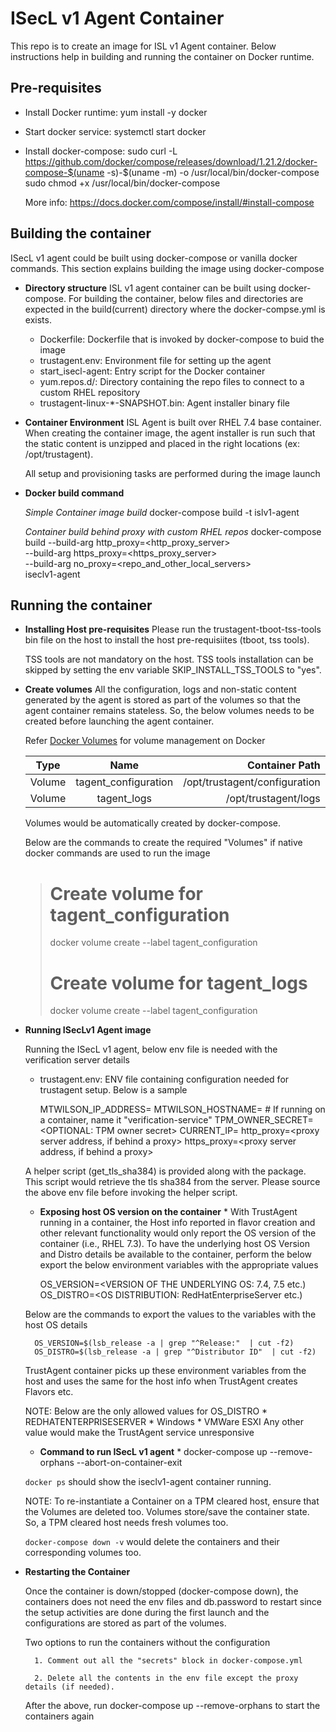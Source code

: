 ISecL v1 Agent Container
========================
This repo is to create an image for ISL v1 Agent container. Below instructions 
help in building and running the container on Docker runtime.

Pre-requisites
----------------------

* Install Docker runtime: yum install -y docker
* Start docker service: systemctl start docker
* Install docker-compose: 
    sudo curl -L https://github.com/docker/compose/releases/download/1.21.2/docker-compose-$(uname -s)-$(uname -m) -o /usr/local/bin/docker-compose
    sudo chmod +x /usr/local/bin/docker-compose

    More info: https://docs.docker.com/compose/install/#install-compose

Building the container
----------------------

ISecL v1 agent could be built using docker-compose or vanilla docker commands. 
This section explains building the image using docker-compose

* **Directory structure**
    ISL v1 agent container can be built using docker-compose. 
    For building the container, below files and directories are expected 
    in the build(current) directory where the docker-compse.yml is exists. 

    * Dockerfile: Dockerfile that is invoked by docker-compose to buid the image
    * trustagent.env: Environment file for setting up the agent
    * start\_isecl-agent: Entry script for the Docker container
    * yum.repos.d/: Directory containing the repo files to connect to a custom 
                    RHEL repository
    * trustagent-linux-\*-SNAPSHOT.bin: Agent installer binary file

* **Container Environment**
    ISL Agent is built over RHEL 7.4 base container. When creating the container
    image, the agent installer is run such that the static content is unzipped
    and placed in the right locations (ex: /opt/trustagent).

    All setup and provisioning tasks are performed during the image launch

* **Docker build command**

    *Simple Container image build*
    docker-compose build -t islv1-agent

    *Container build behind proxy with custom RHEL repos*
    docker-compose build --build-arg http_proxy=<http_proxy_server> \
        --build-arg https_proxy=<https_proxy_server> \
        --build-arg no_proxy=<repo_and_other_local_servers> \
        iseclv1-agent

Running the container
---------------------

* **Installing Host pre-requisites**
    Please run the trustagent-tboot-tss-tools bin file on the host to install the
    host pre-requisiites (tboot, tss tools).

    TSS tools are not mandatory on the host. TSS tools installation can be skipped
    by setting the env variable SKIP_INSTALL_TSS_TOOLS to "yes".

* **Create volumes**
    All the configuration, logs and non-static content generated by the agent
    is stored as part of the volumes so that the agent container remains 
    stateless. So, the below volumes needs to be created before launching the
    agent container.

    Refer [Docker Volumes](https://docs.docker.com/storage/volumes/) for volume 
    management on Docker

    | Type          | Name                 | Container Path                |
    | ------------- |:--------------------:| -----------------------------:|
    | Volume        | tagent_configuration | /opt/trustagent/configuration |
    | Volume        | tagent_logs          | /opt/trustagent/logs          |


    Volumes would be automatically created by docker-compose. 

    Below are the commands to create the required "Volumes" if native docker 
    commands are used to run the image

    > # Create volume for tagent_configuration
    > docker volume create --label tagent_configuration
    >
    > # Create volume for tagent_logs
    > docker volume create --label tagent_configuration


* **Running ISecLv1 Agent image**

    Running the ISecL v1 agent, below env file is needed with the verification server
    details

    * trustagent.env: ENV file containing configuration needed for trustagent 
                      setup. Below is a sample

        MTWILSON_IP_ADDRESS=<ISecL server IP address>
        MTWILSON_HOSTNAME=<ISecL Server Hostname or IP address if the service is running on a host.>
                          # If running on a container, name it "verification-service"
        TPM_OWNER_SECRET=<OPTIONAL: TPM owner secret>
        CURRENT_IP=<IP of the host on which the agent container is running>
        http_proxy=<proxy server address, if behind a proxy>
        https_proxy=<proxy server address, if behind a proxy>

     A helper script (get_tls_sha384) is provided along with the package. This script
     would retrieve the tls sha384 from the server. Please source the above env file
     before invoking the helper script.

    * **Exposing host OS version on the container** *
    With TrustAgent running in a container, the Host info reported in flavor creation
    and other relevant functionality would only report the OS version of the container 
    (i.e., RHEL 7.3). To have the underlying host OS Version and Distro details be
    available to the container, perform the below export the below environment variables
    with the appropriate values

        OS_VERSION=<VERSION OF THE UNDERLYING OS: 7.4, 7.5 etc.)
        OS_DISTRO=<OS DISTRIBUTION: RedHatEnterpriseServer etc.)

    Below are the commands to export the values to the variables with the host OS details
    
        OS_VERSION=$(lsb_release -a | grep "^Release:"  | cut -f2)
        OS_DISTRO=$(lsb_release -a | grep "^Distributor ID"  | cut -f2)

    TrustAgent container picks up these environment variables from the host and uses the same
    for the host info when TrustAgent creates Flavors etc.

    NOTE:
    Below are the only allowed values for OS_DISTRO
        * REDHATENTERPRISESERVER
        * Windows
        * VMWare ESXI
    Any other value would make the TrustAgent service unresponsive


    * **Command to run ISecL v1 agent** *
    docker-compose up --remove-orphans --abort-on-container-exit

    `docker ps` should show the iseclv1-agent container running.

    NOTE: To re-instantiate a Container on a TPM cleared host, ensure that the Volumes
    are deleted too. Volumes store/save the container state. So, a TPM cleared host needs
    fresh volumes too.

    `docker-compose down -v` would delete the containers and their corresponding volumes too.

* **Restarting the Container**

    Once the container is down/stopped (docker-compose down), the containers does not need the env files and
    db.password to restart since the setup activities are done during the first launch and the configurations
    are stored as part of the volumes. 

    Two options to run the containers without the configuration

        1. Comment out all the "secrets" block in docker-compose.yml

        2. Delete all the contents in the env file except the proxy details (if needed).

    After the above, run docker-compose up --remove-orphans to start the containers again
